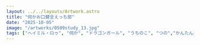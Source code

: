 ```yaml
---
layout: ../../layouts/Artwork.astro
title: "伺かお口健全えっち部"
date: "2025-10-05"
image: "/artworks/0509study_13.jpg"
tags: ["ヘイミル・ロゥ", "伺か", "ドラゴンガール", "うちのこ", "つの","かんたん絵"]
---
```


